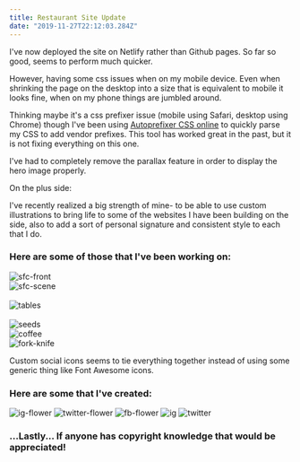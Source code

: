 ```yaml
---
title: Restaurant Site Update
date: "2019-11-27T22:12:03.284Z"
---
```


I've now deployed the site on Netlify rather than Github pages. So far so good, seems to perform much quicker.

However, having some css issues when on my mobile device. Even when shrinking the page on the desktop into a size that is equivalent to mobile it looks fine, when on my phone things are jumbled around.

Thinking maybe it's a css prefixer issue (mobile using Safari, desktop using Chrome) though I've been using [Autoprefixer CSS online](https://autoprefixer.github.io/) to quickly parse my CSS to add vendor prefixes. This tool has worked great in the past, but it is not fixing everything on this one.

I've had to completely remove the parallax feature in order to display the hero image properly.

On the plus side:

I've recently realized a big strength of mine-
to be able to use custom illustrations to bring life to some of the websites I have been building on the side, also to add a sort of personal signature and consistent style to each that I do.

<h3>Here are some of those that I've been working on:</h3>

![sfc-front](sfc-front.jpg)<br>
![sfc-scene](sfc-scene1.jpg)<br><br>
![tables](tables.jpg)<br><br>
![seeds](seeds.jpg)<br>
![coffee](coffee.jpg)<br>
![fork-knife](knife-fork1.jpg)<br>

Custom social icons seems to tie everything together instead of using some generic thing like Font Awesome icons.

<h3>Here are some that I've created:</h3>

![ig-flower](ig-flower.jpg)
![twitter-flower](twitter-flower.jpg)
![fb-flower](fb-flower.jpg)
![ig](ig.jpg)
![twitter](twitter.jpg)

<h3>...Lastly...
If anyone has copyright knowledge that would be appreciated!</h3>
